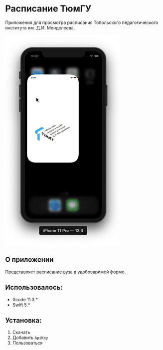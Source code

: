 # Расписание ТюмГУ
Приложения для просмотра расписания Тобольского педагогического института им. Д.И. Менделеева.

![](demo.gif)

## О приложении
Представляет [расписание вуза](https://github.com/[username]/[repo_name]/issues/new) в удобоваримой форме.

## Использовалось:
* Xcode 11.3.*
* Swift 5.*

## Установка:
1. Скачать
2. Добавить ```ApiKey```
3. Пользоваться

